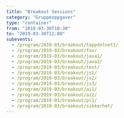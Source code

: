 ```yaml
---
title: "Breakout Sessions"
category: "Gruppeoppgaver"
type: "container"
from: "2019-03-30T10:30"
to: "2019-03-30T12:00"
subevents:
  - /program/2019-03/breakout/toppdotnet1/
  - /program/2019-03/breakout/fux/
  - /program/2019-03/breakout/java1/
  - /program/2019-03/breakout/java2/
  - /program/2019-03/breakout/test/
  - /program/2019-03/breakout/js1/
  - /program/2019-03/breakout/js2/
  - /program/2019-03/breakout/js3/
  - /program/2019-03/breakout/ai1/
  - /program/2019-03/breakout/ai2/
  - /program/2019-03/breakout/pl1/
  - /program/2019-03/breakout/sikkerhet/
---
```

